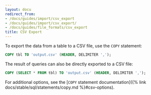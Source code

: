 ```yaml
---
layout: docu
redirect_from:
- /docs/guides/import/csv_export
- /docs/guides/import/csv_export/
- /docs/guides/file_formats/csv_export
title: CSV Export
---
```


To export the data from a table to a CSV file, use the `COPY` statement:

```sql
COPY tbl TO 'output.csv' (HEADER, DELIMITER ',');
```

The result of queries can also be directly exported to a CSV file:

```sql
COPY (SELECT * FROM tbl) TO 'output.csv' (HEADER, DELIMITER ',');
```

For additional options, see the [`COPY` statement documentation]({% link docs/stable/sql/statements/copy.md %}#csv-options).
